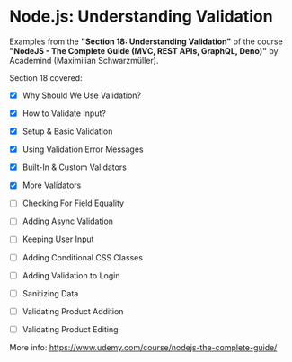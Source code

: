 # Node.js: Understanding Validation

Examples from the **"Section 18: Understanding Validation"** of the course **"NodeJS - The Complete Guide (MVC, REST APIs, GraphQL, Deno)"** by Academind (Maximilian Schwarzmüller).

Section 18 covered:

- [x] Why Should We Use Validation?
- [x] How to Validate Input?
- [x] Setup & Basic Validation
- [x] Using Validation Error Messages
- [x] Built-In & Custom Validators
- [x] More Validators
- [ ] Checking For Field Equality
- [ ] Adding Async Validation
- [ ] Keeping User Input
- [ ] Adding Conditional CSS Classes
- [ ] Adding Validation to Login
- [ ] Sanitizing Data
- [ ] Validating Product Addition
- [ ] Validating Product Editing



More info: https://www.udemy.com/course/nodejs-the-complete-guide/

